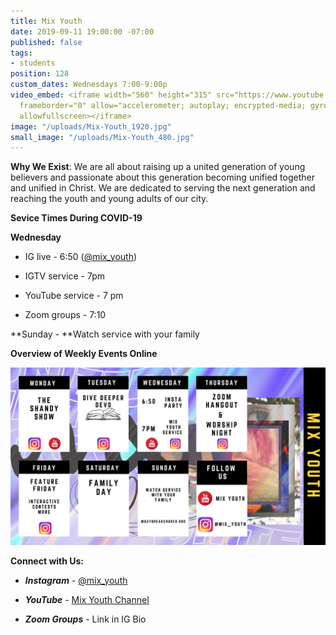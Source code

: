 ```yaml
---
title: Mix Youth
date: 2019-09-11 19:00:00 -07:00
published: false
tags:
- students
position: 128
custom_dates: Wednesdays 7:00-9:00p
video_embed: <iframe width="560" height="315" src="https://www.youtube.com/embed/EOPfK4WtOHE"
  frameborder="0" allow="accelerometer; autoplay; encrypted-media; gyroscope; picture-in-picture"
  allowfullscreen></iframe>
image: "/uploads/Mix-Youth_1920.jpg"
small_image: "/uploads/Mix-Youth_480.jpg"
---
```


**Why We Exist**: We are all about raising up a united generation of young believers and passionate about this generation becoming unified together and unified in Christ. We are dedicated to serving the next generation and reaching the youth and young adults of our city.

**Sevice Times During COVID-19**

**Wednesday**

* IG live - 6:50 ([@mix_youth](https://www.instagram.com/mix_youth/?hl=en))

* IGTV service - 7pm

* YouTube service - 7 pm

* Zoom groups - 7:10

**Sunday - **Watch service with your family

**Overview of Weekly Events Online**

![Copy of Colorful Bright Bold Weekly Calendar-10.png](/uploads/Copy%20of%20Colorful%20Bright%20Bold%20Weekly%20Calendar-10.png)

**Connect with Us:**

* ***Instagram*** - [@mix_youth](https://www.instagram.com/mix_youth/?hl=en)

* ***YouTube*** - [Mix Youth Channel](https://m.youtube.com/channel/UCcfWw9nZKNOLazn2b94RPWw)

* ***Zoom Groups*** - Link in IG Bio